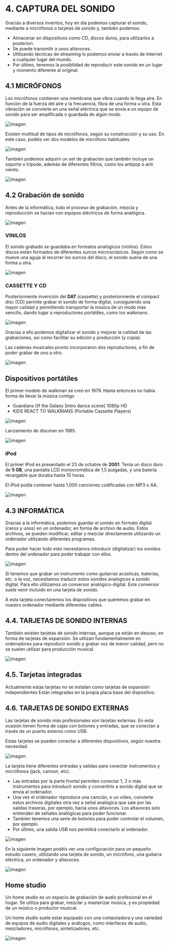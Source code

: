 # 4. CAPTURA DEL SONIDO

Gracias a diversos inventos, hoy en día podemos capturar el sonido, mediante a micrófonos o tarjetas de sonido y, también podemos:

- Almacenar en dispositivos como CD, discos duros, para utilizarlos a posteriori.
- Se puede transmitir a unos altavoces.
- Utilizando técnicas de streaming lo podemos enviar a través de Internet a cualquier lugar del mundo.
- Por último, tenemos la posibilidad de reproducir este sonido en un lugar y momento diferente al original.

## 4.1	MICRÓFONOS

Los micrófonos contienen una membrana que vibra cuando le llega aire.  En función de la fuerza del aire y la frecuencia, fibra de una forma u otra. Esta vibración se convierte en una señal eléctrica que se envía a un equipo de sonido para ser amplificada o guardada de algún modo.

![imagen](img/2020-03-31-10-59-07.png)

Existen multitud de tipos de micrófonos, según su construcción y su uso. En este caso, podéis ver dos modelos de micrófono habituales.

![imagen](img/2020-03-31-10-59-20.png)

También podemos adquirir un set de grabación que también incluye un soporte o trípode, además de diferentes filtros, como los antipop o anti viento.

![imagen](img/2020-03-31-10-59-32.png)

## 4.2 Grabación de sonido

Antes de la informática, todo el proceso de grabación, mezcla y reproducción se hacían con equipos eléctricos de forma analógica.

![imagen](img/2020-03-31-10-59-50.png)

### VINILOS

El sonido grabado se guardaba en formatos analógicos (vinilos). Estos discos están formados de diferentes surcos microscópicos. Según como se mueve una aguja al recorrer los surcos del disco, el sonido suena de una forma u otra.

![imagen](img/2020-03-31-11-00-04.png)

### CASSETTE Y CD

Posteriormente invención del **DAT** (cassette) y posteriormente el compact disc (CD) permite grabar el sonido de forma digital, consiguiendo una mayor calidad y permitiendo transportar la música de un modo más sencillo, dando lugar a reproductores portátiles, como los walkmans.

![imagen](img/2022-12-18-15-55-53.png)

Gracias a ello podemos digitalizar el sonido y mejorar la calidad de las grabaciones, así como facilitar su edición y producción (y copia).

Las cadenas musicales pronto incorporaron dos reproductores, a fin de poder grabar de uno a otro.

![imagen](img/2022-12-18-15-56-15.png)

## Dispositivos portátiles

El primer modelo de walkman se creó en 1979.
Hasta entonces no había forma de llevar la música contigo

- Guardians Of the Galaxy [Intro dance scene] 1080p HD
- KIDS REACT TO WALKMANS (Portable Cassette Players)

![imagen](img/2022-12-18-15-57-09.png)

Lanzamiento de discman en 1985.

![imagen](img/2022-12-18-15-57-20.png)

### iPod

El primer IPod es presentado el 23 de octubre de **2001**. Tenía un disco duro de **5 GB**, una pantalla LCD monocromática de 1,5 pulgadas, y una batería recargable que duraba hasta 10 horas.

El iPod podía contener hasta 1.000 canciones codificadas con MP3 o AA.

![imagen](img/2022-12-18-15-57-37.png)

## 4.3 INFORMÁTICA

Gracias a la informática, podemos guardar el sonido en formato digital (ceros y unos) en un ordenador, en forma de archivo de audio. Estos archivos, se pueden modificar, editar y mezclar directamente utilizando un ordenador utilizando diferentes programas.

Para poder hacer todo esto necesitamos introducir (digitalizar) los sonidos dentro del ordenador para poder trabajar con ellos.

![imagen](img/2020-03-31-11-00-50.png)

Si tenemos que grabar un instrumento como guitarras acústicas, baterías, etc. o la voz, necesitamos traducir estos sonidos analógicos a sonido digital. Para ello utilizamos un conversor analógico-digital. Este conversor suele venir incluido en una tarjeta de sonido.

A esta tarjeta conectaremos los dispositivos que queremos grabar en nuestro ordenador mediante diferentes cables.

## 4.4. TARJETAS DE SONIDO INTERNAS

También existen tarjetas de sonido internas, aunque ya están en desuso, en forma de tarjetas de expansión. Se utilizan fundamentalmente en ordenadores para reproducir sonido y grabar voz de menor calidad, pero no se suelen utilizar para producción musical.

![imagen](img/2020-03-31-11-00-57.png)

## 4.5. Tarjetas integradas

Actualmente estas tarjetas no se instalan como tarjetas de expansión independientes
Están integradas en la propia placa base del dispositivo.


## 4.6. TARJETAS DE SONIDO EXTERNAS

Las tarjetas de sonido más profesionales son tarjetas externas. En esta ocasión tienen forma de cajas con botones y entradas, que se conectan a través de un puerto externo como USB.

Estas tarjetas se pueden conectar a diferentes dispositivos, según nuestra necesidad.

![imagen](img/2020-03-31-11-02-13.png)

La tarjeta tiene diferentes entradas y salidas para conectar instrumentos y micrófonos (jack, cannon, etc).

- Las entradas por la parte frontal permiten conectar 1, 2 o más instrumentos para introducir sonido y convertirlo a sonido digital que se envía al ordenador.
- Una vez el ordenador reproduce una canción, o un vídeo, convierte estos archivos digitales otra vez a señal analógica que sale por las salidas traseras, por ejemplo, hacia unos altavoces. Los altavoces solo entienden de señales analógicas para poder funcionar.
- También tenemos una serie de botones para poder controlar el volumen, por ejemplo.
- Por último, una salida USB nos permitirá conectarlo al ordenador.

![imagen](img/2020-03-31-11-02-22.png)

En la siguiente imagen podéis ver una configuración para un pequeño estudio casero, utilizando una tarjeta de sonido, un micrófono, una guitarra eléctrica, un ordenador y altavoces.

![imagen](img/2020-03-31-11-02-31.png)

## Home studio

 Un home studio es un espacio de grabación de audio profesional en el hogar. Se utiliza para grabar, mezclar y masterizar música, y es propiedad de un músico o productor musical.

 Un home studio suele estar equipado con una computadora y una variedad de equipos de audio digitales y análogos, como interfaces de audio, mezcladores, micrófonos, sintetizadores, etc.

 ![imagen](img/2022-12-18-16-08-38.png)